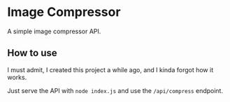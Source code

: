 # Image Compressor

A simple image compressor API.

## How to use

I must admit, I created this project a while ago, and I kinda forgot how it works.

Just serve the API with `node index.js` and use the `/api/compress` endpoint.
